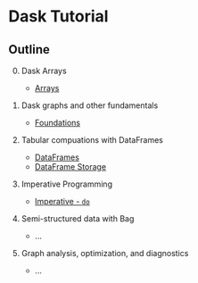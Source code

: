 Dask Tutorial
=============

Outline
-------

0.  Dask Arrays

    *  [Arrays](00-Array.ipynb)

1.  Dask graphs and other fundamentals

    *  [Foundations](01-Foundations.ipynb)

2.  Tabular compuations with DataFrames

    *  [DataFrames](02-DataFrame.ipynb)
    *  [DataFrame Storage](03-DataFrame-Storage.ipynb)

3.  Imperative Programming

    *  [Imperative - `do`](04-Imperative.ipynb)

4.  Semi-structured data with Bag

    *  ...

5.  Graph analysis, optimization, and diagnostics

    *  ...
